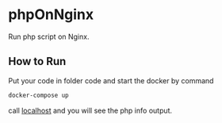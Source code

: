 # phpOnNginx

Run php script on Nginx.

## How to Run

Put your code in folder code and start the docker by command

```sh
docker-compose up
```

call [localhost](http://localhost) and you will see the php info output.
